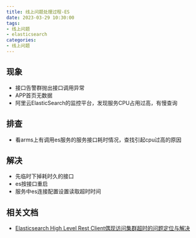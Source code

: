 ```yaml
---
title: 线上问题处理过程-ES
date: 2023-03-29 10:30:00
tags:
- 线上问题
- elasticsearch
categories:
- 线上问题
---
```


## 现象
- 接口告警群抛出接口调用异常
- APP首页无数据
- 阿里云ElasticSearch的监控平台，发现服务CPU占用过高，有慢查询

## 排查
- 看arms上有调用es服务的服务接口耗时情况，查找引起cpu过高的原因

## 解决
- 先临时下掉耗时久的接口
- es按接口重启
- 服务中es连接配置设置读取超时时间

## 相关文档
- [Elasticsearch High Level Rest Client偶现访问集群超时的问题定位与解决](https://cloud.tencent.com/developer/article/1943055)
